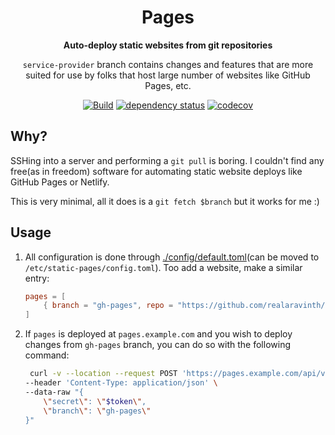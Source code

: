 <div align="center">
<h1> Pages </h1>
<p>

**Auto-deploy static websites from git repositories**

`service-provider` branch contains changes and features that are more
suited for use by folks that host large number of websites like GitHub
Pages, etc.

</p>

[![Build](https://github.com/realaravinth/pages/actions/workflows/linux.yml/badge.svg)](https://github.com/realaravinth/pages/actions/workflows/linux.yml)
[![dependency status](https://deps.rs/repo/github/realaravinth/pages/status.svg)](https://deps.rs/repo/github/realaravinth/pages)
[![codecov](https://codecov.io/gh/realaravinth/pages/branch/master/graph/badge.svg)](https://codecov.io/gh/realaravinth/pages)

</div>

## Why?

SSHing into a server and performing a `git pull` is boring. I couldn't
find any free(as in freedom) software for automating static website
deploys like GitHub Pages or Netlify.

This is very minimal, all it does is a `git fetch $branch` but it works
for me :)

## Usage

1. All configuration is done through
   [./config/default.toml](./config/default.toml)(can be moved to
   `/etc/static-pages/config.toml`). Too add a website,
   make a similar entry:

    ```toml
    pages = [
    	{ branch = "gh-pages", repo = "https://github.com/realaravinth/realaravinth/", path ="/var/www/pages/realaravinth", secret = "mytopsecretsuperlongpassword123" },
    ]
    ```

2. If `pages` is deployed at `pages.example.com` and you wish to deploy
   changes from `gh-pages` branch, you can do so with the following
   command:
    ```bash
     curl -v --location --request POST 'https://pages.example.com/api/v1/update' \
    --header 'Content-Type: application/json' \
    --data-raw "{
    	\"secret\": \"$token\",
    	\"branch\": \"gh-pages\"
    }"
    ```
